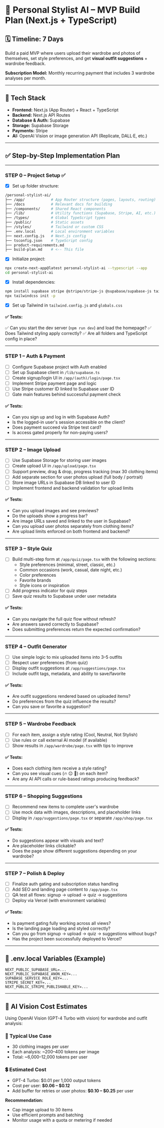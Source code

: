 # 🧵 Personal Stylist AI – MVP Build Plan (Next.js + TypeScript)

## 🗓️ Timeline: 7 Days

Build a paid MVP where users upload their wardrobe and photos of themselves, set style preferences, and get **visual outfit suggestions** + wardrobe feedback.

**Subscription Model:** Monthly recurring payment that includes 3 wardrobe analyses per month.

---

## 🔧 Tech Stack

- **Frontend:** Next.js (App Router) + React + TypeScript
- **Backend:** Next.js API Routes
- **Database & Auth:** Supabase
- **Storage:** Supabase Storage
- **Payments:** Stripe
- **AI:** OpenAI Vision or image generation API (Replicate, DALL·E, etc.)

---

## ✅ Step-by-Step Implementation Plan

---

### **STEP 0 – Project Setup** ✅

- [x] Set up folder structure:
```bash
/personal-stylist-ai/
├── /app/            # App Router structure (pages, layouts, routing)
├── /docs            # Relevant docs for building
├── /components/     # Shared React components
├── /lib/            # Utility functions (Supabase, Stripe, AI, etc.)
├── /types/          # Global TypeScript types
├── /public/         # Static assets
├── /styles/         # Tailwind or custom CSS
├── .env.local       # Local environment variables
├── next.config.js   # Next.js config
├── tsconfig.json    # TypeScript config
├── product-requirements.md
├── build-plan.md    # <-- This file
```

- [x] Initialize project:
```bash
npx create-next-app@latest personal-stylist-ai --typescript --app
cd personal-stylist-ai
```

- [x] Install dependencies:
```bash
npm install supabase stripe @stripe/stripe-js @supabase/supabase-js tailwindcss postcss autoprefixer
npx tailwindcss init -p
```

- [x] Set up Tailwind in `tailwind.config.js` and `globals.css`

#### ✅ Tests:
✅ Can you start the dev server (`npm run dev`) and load the homepage?
✅ Does Tailwind styling apply correctly?
✅ Are all folders and TypeScript config in place?

---

### **STEP 1 – Auth & Payment**

- [ ] Configure Supabase project with Auth enabled
- [ ] Set up Supabase client in `/lib/supabase.ts`
- [ ] Create signup/login UI in `/app/(auth)/login/page.tsx`
- [ ] Implement Stripe payment page and logic
- [ ] Use Stripe customer ID linked to Supabase user ID
- [ ] Gate main features behind successful payment check

#### ✅ Tests:
- Can you sign up and log in with Supabase Auth?
- Is the logged-in user's session accessible on the client?
- Does payment succeed via Stripe test card?
- Is access gated properly for non-paying users?

---

### **STEP 2 – Image Upload**

- [ ] Use Supabase Storage for storing user images
- [ ] Create upload UI in `/app/upload/page.tsx`
- [ ] Support preview, drag & drop, progress tracking (max 30 clothing items)
- [ ] Add separate section for user photos upload (full body / portrait)
- [ ] Store image URLs in Supabase DB linked to user ID
- [ ] Implement frontend and backend validation for upload limits

#### ✅ Tests:
- Can you upload images and see previews?
- Do the uploads show a progress bar?
- Are image URLs saved and linked to the user in Supabase?
- Can you upload user photos separately from clothing items?
- Are upload limits enforced on both frontend and backend?

---

### **STEP 3 – Style Quiz**

- [ ] Build multi-step form at `/app/quiz/page.tsx` with the following sections:
  - Style preferences (minimal, street, classic, etc.)
  - Common occasions (work, casual, date night, etc.)
  - Color preferences
  - Favorite brands
  - Style icons or inspiration
- [ ] Add progress indicator for quiz steps
- [ ] Save quiz results to Supabase under user metadata

#### ✅ Tests:
- Can you navigate the full quiz flow without refresh?
- Are answers saved correctly to Supabase?
- Does submitting preferences return the expected confirmation?

---

### **STEP 4 – Outfit Generator**

- [ ] Use simple logic to mix uploaded items into 3–5 outfits
- [ ] Respect user preferences (from quiz)
- [ ] Display outfit suggestions at `/app/suggestions/page.tsx`
- [ ] Include outfit tags, metadata, and ability to save/favorite

#### ✅ Tests:
- Are outfit suggestions rendered based on uploaded items?
- Do preferences from the quiz influence the results?
- Can you save or favorite a suggestion?

---

### **STEP 5 – Wardrobe Feedback**

- [ ] For each item, assign a style rating (Cool, Neutral, Not Stylish)
- [ ] Use rules or call external AI model (if available)
- [ ] Show results in `/app/wardrobe/page.tsx` with tips to improve

#### ✅ Tests:
- Does each clothing item receive a style rating?
- Can you see visual cues (🔥 😐 🚫) on each item?
- Are any AI API calls or rule-based ratings producing feedback?

---

### **STEP 6 – Shopping Suggestions**

- [ ] Recommend new items to complete user's wardrobe
- [ ] Use mock data with images, descriptions, and placeholder links
- [ ] Display in `/app/suggestions/page.tsx` or separate `/app/shop/page.tsx`

#### ✅ Tests:
- Do suggestions appear with visuals and text?
- Are placeholder links clickable?
- Does the page show different suggestions depending on your wardrobe?

---

### **STEP 7 – Polish & Deploy**

- [ ] Finalize auth gating and subscription status handling
- [ ] Add SEO and landing page content to `/app/page.tsx`
- [ ] QA test all flows: signup → upload → quiz → suggestions
- [ ] Deploy via Vercel (with environment variables)

#### ✅ Tests:
- Is payment gating fully working across all views?
- Is the landing page loading and styled correctly?
- Can you go from signup → upload → quiz → suggestions without bugs?
- Has the project been successfully deployed to Vercel?

---

## 🔐 .env.local Variables (Example)
```env
NEXT_PUBLIC_SUPABASE_URL=...
NEXT_PUBLIC_SUPABASE_ANON_KEY=...
SUPABASE_SERVICE_ROLE_KEY=...
STRIPE_SECRET_KEY=...
NEXT_PUBLIC_STRIPE_PUBLISHABLE_KEY=...
```

---

## 💸 AI Vision Cost Estimates

Using OpenAI Vision (GPT-4 Turbo with vision) for wardrobe and outfit analysis:

### 🏢 Typical Use Case
- 30 clothing images per user
- Each analysis: ~200–400 tokens per image
- Total: ~6,000–12,000 tokens per user

### 💲 Estimated Cost
- GPT-4 Turbo: $0.01 per 1,000 output tokens
- Cost per user: **$0.06 – $0.12**
- Add buffer for retries or user photos: **$0.10 – $0.25** per user

**Recommendation:**
- Cap image upload to 30 items
- Use efficient prompts and batching
- Monitor usage with a quota or metering if needed


